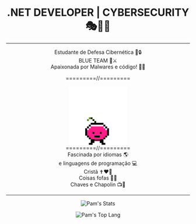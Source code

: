 <div align="center">
 
#  .NET DEVELOPER | CYBERSECURITY 🎭👩‍💻
 <hr>
 
 Estudante de Defesa Cibernética 👀🔒 </br>
 BLUE TEAM 💙⚔️ </br>
 Apaixonada por Malwares e código! 👾🧩</br>

=========//=========
 
  <img align="center" src="coisito.gif" alt="uma cerejinha pulante chamada coisito.Eu que fiz." height="160em"></br>
=========//=========</br>
 Fascinada por idiomas 🌎 </br>
 e linguagens de programação 💻 </br>
 Cristã ✝️❤️🙏</br>
 Coisas fofas 🌸🐶</br>
 Chaves e Chapolin 📺🥸</br>

 
 <hr>
 
 ![Pam's Stats](https://github-readme-stats.vercel.app/api?username=pampzrd&show_icons=true&theme=bear)
 
 ![Pam's Top Lang](https://github-readme-stats.vercel.app/api/top-langs/?username=pampzrd&layout=compact&theme=bear)

</div>

